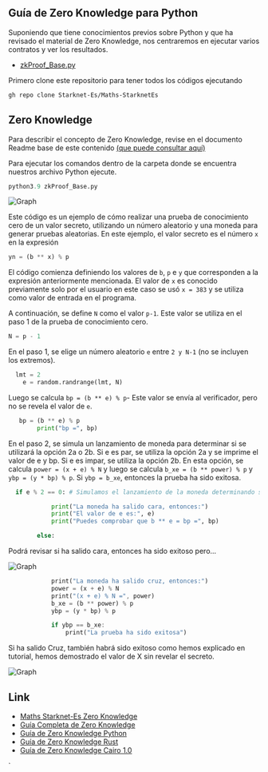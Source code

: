 ## Guía de Zero Knowledge para Python

Suponiendo que tiene conocimientos previos sobre Python y que ha revisado el material de Zero Knowledge, nos centraremos en ejecutar varios contratos y ver los resultados.

- [zkProof_Base.py](https://github.com/Starknet-Es/Maths-StarknetEs/blob/main/Gu%C3%ADas%20Completas/Zero%20Knowledge/Contracts/Python/zkProof_Base.py)

Primero clone este repositorio para tener todos los códigos ejecutando
```bash
gh repo clone Starknet-Es/Maths-StarknetEs
```

## Zero Knowledge

Para describir el concepto de Zero Knowledge, revise en el documento Readme base de este contenido [(que puede consultar aquí)]()

Para ejecutar los comandos dentro de la carpeta donde se encuentra nuestros archivo Python ejecute.

```python
python3.9 zkProof_Base.py
```

![Graph](https://github.com/Starknet-Es/Maths-StarknetEs/blob/main/im%C3%A1genes/zkproofpy2.png)

Este código es un ejemplo de cómo realizar una prueba de conocimiento cero de un valor secreto, utilizando un número aleatorio y una moneda para generar pruebas aleatorias. En este ejemplo, el valor secreto es el número `x` en la expresión 

```python
yn = (b ** x) % p
```

El código comienza definiendo los valores de `b`, `p` e `y` que corresponden a la expresión anteriormente mencionada. El valor de `x` es conocido previamente solo por el usuario en este caso se usó `x = 383` y se utiliza como valor de entrada en el programa.

A continuación, se define `N` como el valor `p-1`. Este valor se utiliza en el paso 1 de la prueba de conocimiento cero.

```python
N = p - 1
```

En el paso 1, se elige un número aleatorio `e` entre `2 y N-1` (no se incluyen los extremos).

```python
  lmt = 2
    e = random.randrange(lmt, N)
```

Luego se calcula `bp = (b ** e) % p`- Este valor se envía al verificador, pero no se revela el valor de `e`.

```python
   bp = (b ** e) % p
        print("bp =", bp)
```

En el paso 2, se simula un lanzamiento de moneda para determinar si se utilizará la opción 2a o 2b. Si e es par, se utiliza la opción 2a y se imprime el valor de e y bp. Si e es impar, se utiliza la opción 2b. En esta opción, se calcula `power = (x + e) % N` y luego se calcula `b_xe = (b ** power) % p` y `ybp = (y * bp) % p`. Si `ybp = b_xe`, entonces la prueba ha sido exitosa.

```python
  if e % 2 == 0: # Simulamos el lanzamiento de la moneda determinando si e es par o no.

            print("La moneda ha salido cara, entonces:")
            print("El valor de e es:", e)
            print("Puedes comprobar que b ** e = bp =", bp)

        else:
```
Podrá revisar si ha salido cara, entonces ha sido exitoso pero...

![Graph](https://github.com/Starknet-Es/Maths-StarknetEs/blob/main/im%C3%A1genes/zkproofpy4.png)

```rust
            print("La moneda ha salido cruz, entonces:")
            power = (x + e) % N
            print("(x + e) % N =", power)
            b_xe = (b ** power) % p
            ybp = (y * bp) % p

            if ybp == b_xe:
                print("La prueba ha sido exitosa")
```
Si ha salido Cruz, también habrá sido exitoso como hemos explicado en tutorial, hemos demostrado el valor de X sin revelar el secreto.

![Graph](https://github.com/Starknet-Es/Maths-StarknetEs/blob/main/im%C3%A1genes/zkproofpy3.png)


## Link

- [Maths Starknet-Es Zero Knowledge](https://github.com/Starknet-Es/Maths-StarknetEs/tree/main#sistemas-de-prueba-de-conocimiento-cero)
- [Guía Completa de Zero Knowledge](https://github.com/Starknet-Es/Maths-StarknetEs/blob/main/Gu%C3%ADas%20Completas/Zero%20Knowledge/Readme.md)
- [Guía de Zero Knowledge Python](https://github.com/Starknet-Es/Maths-StarknetEs/blob/main/Gu%C3%ADas%20Completas/Zero%20Knowledge/Contracts/Zero_KnowledgePY.md)
- [Guía de Zero Knowledge Rust](https://github.com/Starknet-Es/Maths-StarknetEs/blob/main/Gu%C3%ADas%20Completas/Zero%20Knowledge/Contracts/Zero_KnowledgeRS.md)
- [Guía de Zero Knowledge Cairo 1.0](https://github.com/Starknet-Es/Maths-StarknetEs/blob/main/Gu%C3%ADas%20Completas/Zero%20Knowledge/Contracts/Zero_KnowledgeCAIRO.md)






`
